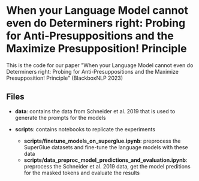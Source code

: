 # When your Language Model cannot even do Determiners right: Probing for Anti-Presuppositions and the Maximize Presupposition! Principle

This is the code for our paper "When your Language Model cannot even do Determiners right: Probing for Anti-Presuppositions and the Maximize Presupposition! Principle" (BlackboxNLP 2023)

## Files
- **data**: contains the data from Schneider et al. 2019 that is used to generate the prompts for the models
  
- **scripts**: contains notebooks to replicate the experiments
  - **scripts/finetune_models_on_superglue.ipynb**: preprocess the SuperGlue datasets and fine-tune the language models with these data
  - **scripts/data_preproc_model_predictions_and_evaluation.ipynb**: preprocess the Schneider et al. 2019 data, get the model preditions for the masked tokens and evaluate the results

